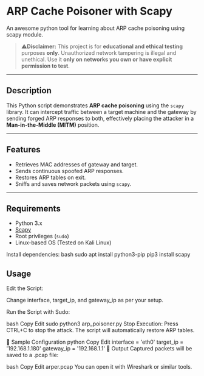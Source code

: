 # ARP Cache Poisoner with Scapy
An awesome python tool for learning about ARP cache poisoning using scapy module. 

> ⚠**Disclaimer:** This project is for **educational and ethical testing** purposes **only**. Unauthorized network tampering is illegal and unethical. Use it **only on networks you own or have explicit permission to test**.

---

## Description

This Python script demonstrates **ARP cache poisoning** using the `scapy` library. It can intercept traffic between a target machine and the gateway by sending forged ARP responses to both, effectively placing the attacker in a **Man-in-the-Middle (MITM)** position.

---

## Features

- Retrieves MAC addresses of gateway and target.
- Sends continuous spoofed ARP responses.
- Restores ARP tables on exit.
- Sniffs and saves network packets using `scapy`.

---

## Requirements

- Python 3.x
- [Scapy](https://scapy.readthedocs.io/en/latest/)
- Root privileges (`sudo`)
- Linux-based OS (Tested on Kali Linux)

Install dependencies:
bash
sudo apt install python3-pip
pip3 install scapy


## Usage
Edit the Script:

Change interface, target_ip, and gateway_ip as per your setup.

Run the Script with Sudo:

bash
Copy
Edit
sudo python3 arp_poisoner.py
Stop Execution:
Press CTRL+C to stop the attack. The script will automatically restore ARP tables.

🧪 Sample Configuration
python
Copy
Edit
interface = 'eth0'
target_ip = '192.168.1.180'
gateway_ip = '192.168.1.1'
📁 Output
Captured packets will be saved to a .pcap file:

bash
Copy
Edit
arper.pcap
You can open it with Wireshark or similar tools.
